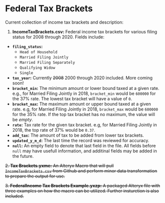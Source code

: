# Federal Tax Brackets

Current collection of income tax brackets and description:

1. **IncomeTaxBrackets.csv:** Federal income tax brackets for various filing status for 2008 through 2020. Fields include:
  * **`filing_status`:**
    * `Head of Household`
    * `Married Filing Jointly`
    * `Married Filing Separately`
    * `Qualifying Widow`
    * `Single`
  * **`tax_year`:** Currently ~~2008~~ 2000 through 2020 included. More coming soon!
  * **`bracket_min`:** The minimum amount or lower bound taxed at a given rate. e.g., for Married Filing Jointly in 2018, `bracket_min` would be `600000` for the 37% rate. The lowest tax bracket will have a value of `0`.
  * **`bracket_max`:** The maximum amount or upper bound taxed at a given rate. e.g, for Married Filing Jointly in 2018, `bracket_max` would be `600000` for the 35% rate. If the top tax bracket has no maximum, the value will be *empty*.
  * **`rate`:** Tax rate for the given tax bracket. e.g, for Married Filing Jointly in 2018, the top rate of 37% would be `0.37`.
  * **`add_tax`:** The amount of tax to be added from lower tax brackets.
  * **`updated_y_m_d`:** The last time the record was reviewed for accuracy.
  * **`null`:** An empty field to denote that last field in the file. All fields before `null` may have usefull information, and additinal fields may be added in the future.

~~2. **Tax Brackets.yxmc:** An Alteryx Macro that will pull `IncomeTaxBrackets.csv` from Github and perform minor data transformation to prepare the output for use.~~

~~3. **FederalIncome Tax Brackets Example.yxzp:** A packaged Alteryx file with three examples on how the macro can be utilized. Further insturction is also included.~~

